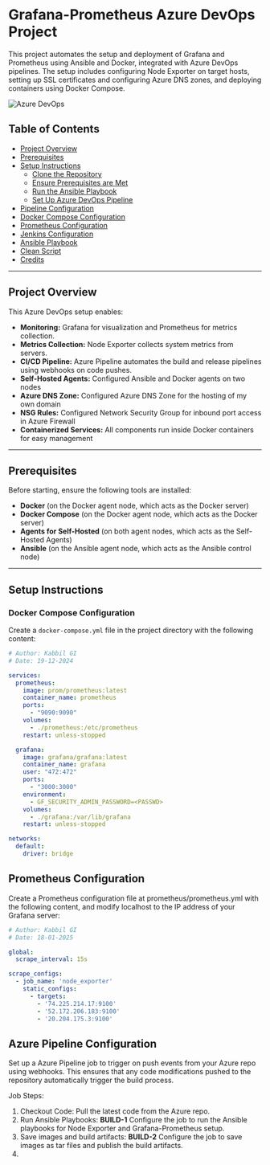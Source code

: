 # Grafana-Prometheus Azure DevOps Project

This project automates the setup and deployment of Grafana and Prometheus using Ansible and Docker, integrated with Azure DevOps pipelines. The setup includes configuring Node Exporter on target hosts, setting up SSL certificates and configuring Azure DNS zones, and deploying containers using Docker Compose.

![Azure DevOps](https://github.com/user-attachments/assets/dc1f2019-25e8-4c91-8c26-6800e7d975d3)

## Table of Contents
- [Project Overview](#project-overview)
- [Prerequisites](#prerequisites)
- [Setup Instructions](#setup-instructions)
  - [Clone the Repository](#1-clone-the-repository)
  - [Ensure Prerequisites are Met](#2-ensure-prerequisites-are-met)
  - [Run the Ansible Playbook](#3-run-the-ansible-playbook)
  - [Set Up Azure DevOps Pipeline](#4-set-up-azure-devops-pipeline)
- [Pipeline Configuration](#pipeline-configuration)
- [Docker Compose Configuration](#docker-compose-configuration)
- [Prometheus Configuration](#prometheus-configuration)
- [Jenkins Configuration](#jenkins-configuration)
- [Ansible Playbook](#ansible-playbook)
- [Clean Script](#clean-script)
- [Credits](#credits)
  
---

## Project Overview

This Azure DevOps setup enables:
- **Monitoring:** Grafana for visualization and Prometheus for metrics collection.
- **Metrics Collection:** Node Exporter collects system metrics from servers.
- **CI/CD Pipeline:** Azure Pipeline automates the build and release pipelines using webhooks on code pushes.
- **Self-Hosted Agents:** Configured Ansible and Docker agents on two nodes
- **Azure DNS Zone:** Configured Azure DNS Zone for the hosting of my own domain
- **NSG Rules:** Configured Network Security Group for inbound port access in Azure Firewall
- **Containerized Services:** All components run inside Docker containers for easy management

---

## Prerequisites

Before starting, ensure the following tools are installed:

- **Docker** (on the Docker agent node, which acts as the Docker server)
- **Docker Compose** (on the Docker agent node, which acts as the Docker server)
- **Agents for Self-Hosted** (on both agent nodes, which acts as the Self-Hosted Agents)
- **Ansible** (on the Ansible agent node, which acts as the Ansible control node)
  
---

## Setup Instructions

### Docker Compose Configuration

Create a `docker-compose.yml` file in the project directory with the following content:

```yaml
# Author: Kabbil GI
# Date: 19-12-2024

services:
  prometheus:
    image: prom/prometheus:latest
    container_name: prometheus
    ports:
      - "9090:9090"
    volumes:
      - ./prometheus:/etc/prometheus
    restart: unless-stopped

  grafana:
    image: grafana/grafana:latest
    container_name: grafana
    user: "472:472"
    ports:
      - "3000:3000"
    environment:
      - GF_SECURITY_ADMIN_PASSWORD=<PASSWD>
    volumes:
      - ./grafana:/var/lib/grafana
    restart: unless-stopped

networks:
  default:
    driver: bridge
```

## Prometheus Configuration

Create a Prometheus configuration file at prometheus/prometheus.yml with the following content, and modify localhost to the IP address of your Grafana server:

```yaml
# Author: Kabbil GI
# Date: 18-01-2025

global:
  scrape_interval: 15s

scrape_configs:
  - job_name: 'node_exporter'
    static_configs:
      - targets:
        - '74.225.214.17:9100'
        - '52.172.206.183:9100'
        - '20.204.175.3:9100'
```

## Azure Pipeline Configuration

Set up a Azure Pipeline job to trigger on push events from your Azure repo using webhooks. This ensures that any code modifications pushed to the repository automatically trigger the build process.

Job Steps:
1. Checkout Code: Pull the latest code from the Azure repo.
2. Run Ansible Playbooks: **BUILD-1** Configure the job to run the Ansible playbooks for Node Exporter and Grafana-Prometheus setup.
3. Save images and build artifacts: **BUILD-2** Configure the job to save images as tar files and publish the build artifacts.
4. 
















